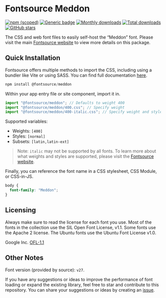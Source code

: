 # Fontsource Meddon

[![npm (scoped)](https://img.shields.io/npm/v/@fontsource/meddon?color=brightgreen)](https://www.npmjs.com/package/@fontsource/meddon) [![Generic badge](https://img.shields.io/badge/fontsource-passing-brightgreen)](https://github.com/fontsource/fontsource) [![Monthly downloads](https://badgen.net/npm/dm/@fontsource/meddon)](https://github.com/fontsource/fontsource) [![Total downloads](https://badgen.net/npm/dt/@fontsource/meddon)](https://github.com/fontsource/fontsource) [![GitHub stars](https://img.shields.io/github/stars/fontsource/fontsource.svg?style=social&label=Star)](https://github.com/fontsource/fontsource/stargazers)

The CSS and web font files to easily self-host the “Meddon” font. Please visit the main [Fontsource website](https://fontsource.org/fonts/meddon) to view more details on this package.

## Quick Installation

Fontsource offers multiple methods to import the CSS, including using a bundler like Vite or using SASS. You can find full documentation [here](https://fontsource.org/docs/getting-started/introduction).

```javascript
npm install @fontsource/meddon
```

Within your app entry file or site component, import it in.

```javascript
import "@fontsource/meddon"; // Defaults to weight 400
import "@fontsource/meddon/400.css"; // Specify weight
import "@fontsource/meddon/400-italic.css"; // Specify weight and style
```

Supported variables:
- Weights: `[400]`
- Styles: `[normal]`
- Subsets: `[latin,latin-ext]`

> Note: `italic` may not be supported by all fonts. To learn more about what weights and styles are supported, please visit the [Fontsource website](https://fontsource.org/fonts/meddon).

Finally, you can reference the font name in a CSS stylesheet, CSS Module, or CSS-in-JS.

```css
body {
  font-family: "Meddon";
}
```

## Licensing
Always make sure to read the license for each font you use. Most of the fonts in the collection use the SIL Open Font License, v1.1. Some fonts use the Apache 2 license. The Ubuntu fonts use the Ubuntu Font License v1.0.

Google Inc.
[OFL-1.1](http://scripts.sil.org/OFL)

## Other Notes
Font version (provided by source): `v27`.

If you have any suggestions or ideas to improve the performance of font loading or expand the existing library, feel free to star and contribute to this repository. You can share your suggestions or ideas by creating an [issue](https://github.com/fontsource/fontsource/issues).